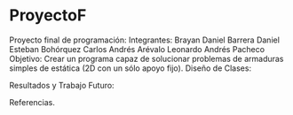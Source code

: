 # ProyectoF
Proyecto final de programación: 
Integrantes:
Brayan Daniel Barrera
Daniel Esteban Bohórquez
Carlos Andrés Arévalo 
Leonardo Andrés Pacheco
Objetivo: Crear un programa capaz de solucionar problemas de armaduras simples de estática (2D con un sólo apoyo fijo).
Diseño de Clases:


Resultados y Trabajo Futuro:



Referencias.
